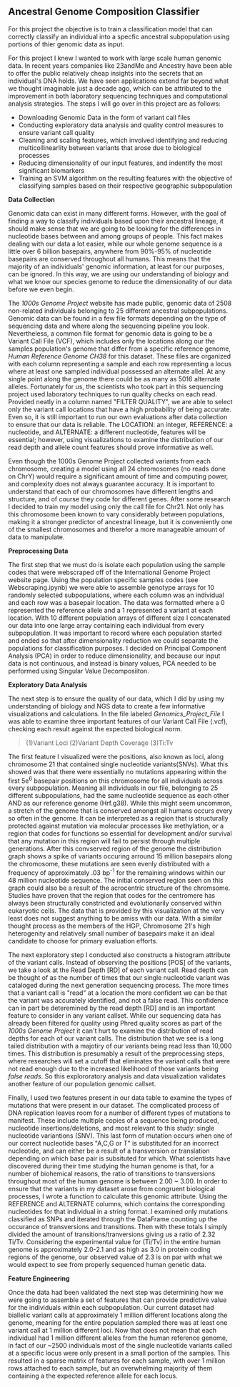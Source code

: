 ## Ancestral Genome Composition Classifier 

For this project the objective is to train a classification model that can correctly classify an individual into a specfic ancestral subpopulation using portions of thier genomic data as input. 

For this project I knew I wanted to work with large scale human genomic data. In recent years companies like 23andMe and Ancestry have been able to offer the public relatively cheap insights into the secrets that an individual's DNA holds. We have seen applications extend far beyond what we thought imaginable just a decade ago, which can be attributed to the improvement in both laboratory sequencing techniques and computational analysis strategies. The steps I will go over in this project are as follows: 
- Downloading Genomic Data in the form of variant call files 
- Conducting exploratory data analysis and quality control measures to ensure variant call quality
- Cleaning and scaling features, which involved identifying and reducing multicollinearlity between variants that arose due to biological processes
- Reducing dimensionality of our input features, and indentify the most significant biomarkers
- Training an SVM algorithm on the resulting features with the objective of classifying samples based on their respective geographic subpopulation 


__Data Collection__

Genomic data can exist in many different forms. However, with the goal of finding a way to classify individuals based upon their ancestral lineage, it should make sense that we are going to be looking for the differences in nucleotide bases between and among groups of people. This fact makes dealing with our data a lot easier, while our whole genome sequence is a little over 6 billion basepairs, anywhere from 90%-95% of nucleotide basepairs are conserved throughout all humans. This means that the majority of an individuals' genomic information, at least for our purposes, can be ignored. In this way, we are using our understanding of biology and what we know our species genome to reduce the dimensionality of our data before we even begin. 

The *1000s Genome Project* website has made public, genomic data of 2508 non-related individuals belonging to 25 different ancestral subpopulations. Genomic data can be found in a few file formats depending on the type of sequencing data and where along the sequencing pipeline you look. Nevertheless, a common file format for genomic data is going to be a Variant Call File (VCF), which includes only the locations along our the samples population's genome that differ from a specific reference genome, *Human Reference Genome CH38* for this dataset. These files are organized with each column representing a sample and each row representing a locus where at least one sampled individual possessed an alternate allel. At any single point along the genome there could be as many as 5016 alternate alleles. Fortunately for us, the scientists who took part in this sequencing project used laboratory techniques to run quality checks on each read. Provided neatly in a column named "FILTER QUALITY", we are able to select only the variant call locations that have a high probability of being accurate. Even so, it is still important to run our own evaluations after data collection to ensure that our data is reliable. The LOCATION: an integer, REFERENCE: a nucleotide, and ALTERNATE: a different nucleotide, features will be essential; however, using visualizations to examine the distribution of our read depth and allele count features should prove informative as well. 

Even though the 1000s Genome Project collected variants from each chromosome, creating a model using all 24 chromosomes (no reads done on ChrY) would require a significant amount of time and computing power, and complexity does not always guarantee accuracy. It is important to understand that each of our chromosomes have different lengths and structure, and of course they code for different genes. After some research I decided to train my model using only the call file for Chr21. Not only has this chromosome been known to vary considerably between populations, making it a stronger predictor of ancestral lineage, but it is conveniently one of the smallest chromosomes and therefor a more manageable amount of data to manipulate. 

__Preprocessing Data__

The first step that we must do is isolate each population using the sample codes that were webscraped off of the International Genome Project website page. Using the population specific samples codes (see Webscraping.ipynb) we were able to assemble genotype arrays for 10 randomly selected subpopulations, where each column was an individual and each row was a basepair location. The data was formatted where a 0 represented the reference allele and a 1 represented a variant at each location. With 10 different population arrays of different size I concatenated our data into one large array containing each individual from every subpopulation. It was important to record where each population started and ended so that after dimensionality reduction we could separate the populations for classification purposes. I decided on Principal Component Analysis (PCA) in order to reduce dimensionality, and because our input data is not continuous, and instead is binary values, PCA needed to be performed using Singular Value Decomposiiton.

__Exploratory Data Analysis__ 

The next step is to ensure the quality of our data, which I did by using my understanding of biology and NGS data to create a few informative visualizations and calculations. In the file labeled *Genomics_Project_File* I was able to examine three important features of our Variant Call File (.vcf), checking each result against the expected biological norm. 

> (1)Variant Loci 
> (2)Variant Depth Coverage
> (3)Ti:Tv 

The first feature I visualized were the positions, also known as loci, along chromosome 21 that contained single nucleotide variants(SNVs). What this showed was that there were essentially no mutations appearing within the first 5e<sup>6</sup> basepair positions on this chromosome for all individuals across every subpopulation. Meaning all individuals in our file, belonging to 25 different subpopulations, had the same nucleotide sequence as each other AND as our reference genome (Hrf.g38). While this might seem uncommon, a stretch of the genome that is conserved amongst all humans occurs every so often in the genome. It can be interpreted as a region that is structurally protected against mutation via molecular processes like methylation, or a region that codes for functions so essential for development and/or survival that any mutation in this region will fail to persist through multiple generations. After this convserved region of the genome the distribution graph shows a spike of variants occuring arround 15 million basepairs along the chromosome, these mutations are seen evenly distributed with a frequency of approximately .03 bp<sup>-1</sup> for the remaining windows within our 48 million nucleotide sequence. The initial conserved region seen on this graph could also be a result of the acrocentric structure of the chromsome. Studies have proven that the region that codes for the centromere has always been structurally constricted and evolutionarily conserved within eukaryotic cells. The data that is provided by this visualization at the very least does not suggest anything to be amiss with our data. With a similar thought process as the members of the HGP, Chromosome 21's high heterogenity and relatively small number of basepairs make it an ideal candidate to choose for primary evaluation efforts. 

The next exploratory step I conducted also constructs a histogram attribute of the variant calls. Instead of observing the positions [POS] of the variants, we take a look at the Read Depth [RD] of each variant call. Read depth can be thought of as the number of times that our single nucleotide variant was cataloged during the next generation sequencing process. The more times that a variant call is "read" at a location the more confident we can be that the variant was accurately identified, and not a false read. This confidence can in part be deteremined by the read depth [RD] and is an important feature to consider in any variant callset. While our sequencing data has already been filtered for quality using Phred quality scores as part of the *1000s Genome Project* it can't hurt to examine the distribution of read depths for each of our variant calls. The distribution that we see is a long tailed distribution with a majotiry of our variants being read less than 10,000 times. This distribution is presumably a result of the preprocessing steps, where researches will set a cutoff that eliminates the variant calls that were not read enough due to the increased likelihood of those variants being *false reads*. So this explororatory analysis and data visualization validates another feature of our population genomic callset. 

Finally, I used two features present in our data table to examine the types of mutations that were present in our dataset. The complicated process of DNA replication leaves room for a number of different types of mutations to manifest. These include multiple copies of a sequence being produced, nucleotide insertions/deletions, and most relevant to this study: single nucleotide variantions (SNV). This last form of mutation occurs when one of our correct nucleotide bases "A,C,G or T" is substituted for an incorrect nucleotide, and can either be a result of a transversion or translation depending on which base pair is subsituted for which. What scientists have discovered during their time studying the human genome is that, for a number of biohemical reasons, the ratio of transitions to transversions throughout most of the human genome is between 2.00 ~ 3.00. In order to ensure that the variants in my dataset arose from congruent biological processes, I wrote a function to calculate this genomic attribute. Using the REFERENCE and ALTERNATE columns, which contains the corresponding nucleotides for that individual in a string format. I examined only mutations classified as SNPs and iterated through the DataFrame counting  up the occurance of transversions and transitions. Then with these totals I simply divided the amount of transitions/tranversions giving us a ratio of 2.32 Ti/Tv. Considering the experimental value for (Ti/Tv) in the entire human genome is approximately 2.0-2.1 and as high as 3.0 in protein coding regions of the genome, our observed value of 2.3 is on par with what we would expect to see from properly sequenced human genetic data. 

__Feature Engineering__

Once the data had been validated the next step was determining how we were going to assemble a set of features that can provide predictive value for the individuals within each subpopulation. Our current dataset had biallelic variant calls at approximately 1 million different locations along the genome, meaning for the entire population sampled there was at least one variant call at 1 million different loci. Now that does not mean that each individual had 1 million different alleles from the human reference genome, in fact of our ~2500 individuals most of the single nucleotide variants called at a specific locus were only present in a small portion of the samples. This resulted in a sparse matrix of features for each sample, with over 1 million rows attached to each sample, but an overwhelming majority of them containing a the expected reference allele for each locus. 
